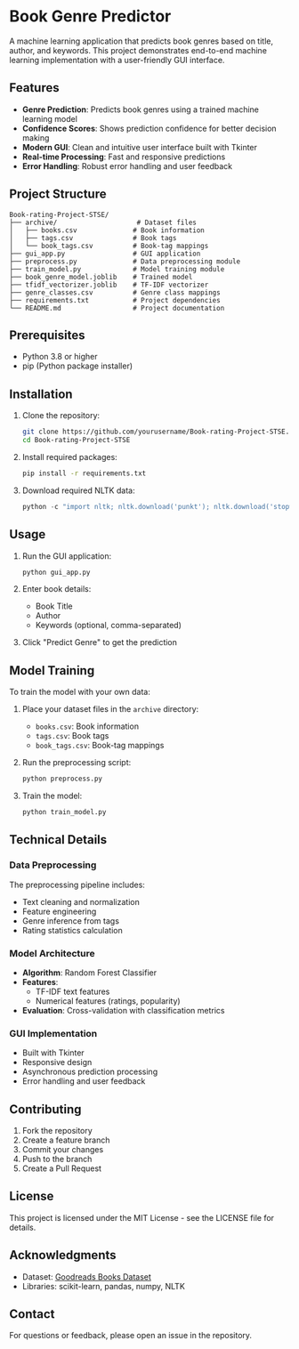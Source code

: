 # Book Genre Predictor

A machine learning application that predicts book genres based on title, author, and keywords. This project demonstrates end-to-end machine learning implementation with a user-friendly GUI interface.

## Features

- **Genre Prediction**: Predicts book genres using a trained machine learning model
- **Confidence Scores**: Shows prediction confidence for better decision making
- **Modern GUI**: Clean and intuitive user interface built with Tkinter
- **Real-time Processing**: Fast and responsive predictions
- **Error Handling**: Robust error handling and user feedback

## Project Structure

```
Book-rating-Project-STSE/
├── archive/                    # Dataset files
│   ├── books.csv              # Book information
│   ├── tags.csv               # Book tags
│   └── book_tags.csv          # Book-tag mappings
├── gui_app.py                 # GUI application
├── preprocess.py              # Data preprocessing module
├── train_model.py             # Model training module
├── book_genre_model.joblib    # Trained model
├── tfidf_vectorizer.joblib    # TF-IDF vectorizer
├── genre_classes.csv          # Genre class mappings
├── requirements.txt           # Project dependencies
└── README.md                  # Project documentation
```

## Prerequisites

- Python 3.8 or higher
- pip (Python package installer)

## Installation

1. Clone the repository:
   ```bash
   git clone https://github.com/yourusername/Book-rating-Project-STSE.git
   cd Book-rating-Project-STSE
   ```

2. Install required packages:
   ```bash
   pip install -r requirements.txt
   ```

3. Download required NLTK data:
   ```python
   python -c "import nltk; nltk.download('punkt'); nltk.download('stopwords'); nltk.download('wordnet')"
   ```

## Usage

1. Run the GUI application:
   ```bash
   python gui_app.py
   ```

2. Enter book details:
   - Book Title
   - Author
   - Keywords (optional, comma-separated)

3. Click "Predict Genre" to get the prediction

## Model Training

To train the model with your own data:

1. Place your dataset files in the `archive` directory:
   - `books.csv`: Book information
   - `tags.csv`: Book tags
   - `book_tags.csv`: Book-tag mappings

2. Run the preprocessing script:
   ```bash
   python preprocess.py
   ```

3. Train the model:
   ```bash
   python train_model.py
   ```

## Technical Details

### Data Preprocessing

The preprocessing pipeline includes:
- Text cleaning and normalization
- Feature engineering
- Genre inference from tags
- Rating statistics calculation

### Model Architecture

- **Algorithm**: Random Forest Classifier
- **Features**:
  - TF-IDF text features
  - Numerical features (ratings, popularity)
- **Evaluation**: Cross-validation with classification metrics

### GUI Implementation

- Built with Tkinter
- Responsive design
- Asynchronous prediction processing
- Error handling and user feedback

## Contributing

1. Fork the repository
2. Create a feature branch
3. Commit your changes
4. Push to the branch
5. Create a Pull Request

## License

This project is licensed under the MIT License - see the LICENSE file for details.

## Acknowledgments

- Dataset: [Goodreads Books Dataset](https://www.kaggle.com/datasets/jealousleopard/goodreadsbooks)
- Libraries: scikit-learn, pandas, numpy, NLTK

## Contact

For questions or feedback, please open an issue in the repository. 